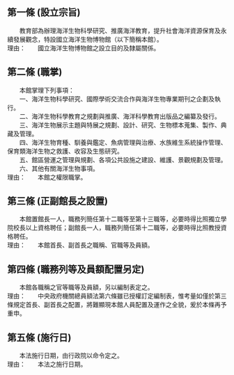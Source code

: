 第一條 (設立宗旨)
-----------------
　　教育部為辦理海洋生物科學研究、推廣海洋教育，提升社會海洋資源保育及永續發展觀念，特設國立海洋生物博物館（以下簡稱本館）。  
理由：　　國立海洋生物博物館之設立目的及隸屬關係。

第二條 (職掌)
-------------
　　本館掌理下列事項：  
　　一、海洋生物科學研究、國際學術交流合作與海洋生物專業期刊之企劃及執行。  
　　二、海洋生物科學教育之規劃與推廣、海洋科學教育出版品之編纂及發行。  
　　三、海洋生物展示主題與特展之規劃、設計、研究、生物標本蒐集、製作、典藏及管理。  
　　四、海洋生物育種、馴養與鑑定、魚病管理與治療、水族維生系統操作管理、保育類海洋生物之救護、收容及生態研究。  
　　五、館區營運之管理與規劃、各項公共設施之建設、維護、景觀規劃及管理。  
　　六、其他有關海洋生物事項。  
理由：　　本館之權限職掌。

第三條 (正副館長之設置)
-----------------------
　　本館置館長一人，職務列簡任第十二職等至第十三職等，必要時得比照獨立學院校長以上資格聘任；副館長一人，職務列簡任第十二職等，必要時得比照教授資格聘任。  
理由：　　本館首長、副首長之職稱、官職等及員額。

第四條 (職務列等及員額配置另定)
-------------------------------
　　本館各職稱之官等職等及員額，另以編制表定之。  
理由：　　中央政府機關總員額法第六條雖已授權訂定編制表，惟考量如僅於第三條規定首長、副首長之配置，將難顯現本館人員配置及運作之全貌，爰於本條再予重申。

第五條 (施行日)
---------------
　　本法施行日期，由行政院以命令定之。  
理由：　　本法之施行日期。